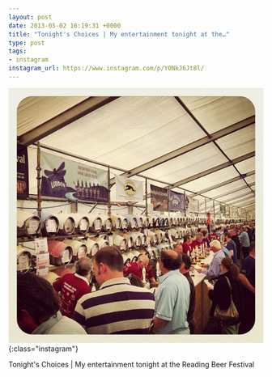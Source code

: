 ```yaml
---
layout: post
date: 2013-05-02 16:19:31 +0000
title: "Tonight's Choices | My entertainment tonight at the…"
type: post
tags:
- instagram
instagram_url: https://www.instagram.com/p/Y0NkJ6Jt8l/
---
```


![Instagram - Y0NkJ6Jt8l](/assets/Y0NkJ6Jt8l.jpg){:class="instagram"}

Tonight's Choices | My entertainment tonight at the Reading Beer Festival
